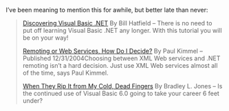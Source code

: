I&#8217;ve been meaning to mention this for awhile, but better late than never:

> <u><a href="http://www.developer.com/net/vb/article.php/3448491" target="_blank">Discovering Visual Basic .NET</a></u> By Bill Hatfield &#8211; There is no need to put off learning Visual Basic .NET any longer. With this tutorial you will be on your way!
> 
> <u><a href="http://www.developer.com/net/vb/article.php/3451701" target="_blank">Remoting or Web Services, How Do I Decide?</a></u> By Paul Kimmel &#8211; Published 12/31/2004Choosing between XML Web services and .NET remoting isn&#8217;t a hard decision. Just use XML Web services almost all of the time, says Paul Kimmel.
> 
> <u><a href="http://www.developer.com/net/vb/article.php/3422891" target="_blank">When They Rip It from My Cold, Dead Fingers</a></u> By Bradley L. Jones &#8211; Is the continued use of Visual Basic 6.0 going to take your career 6 feet under?